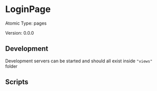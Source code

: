 # LoginPage

Atomic Type: pages

Version: 0.0.0

## Development

Development servers can be started and should all exist inside `"views"` folder

## Scripts
